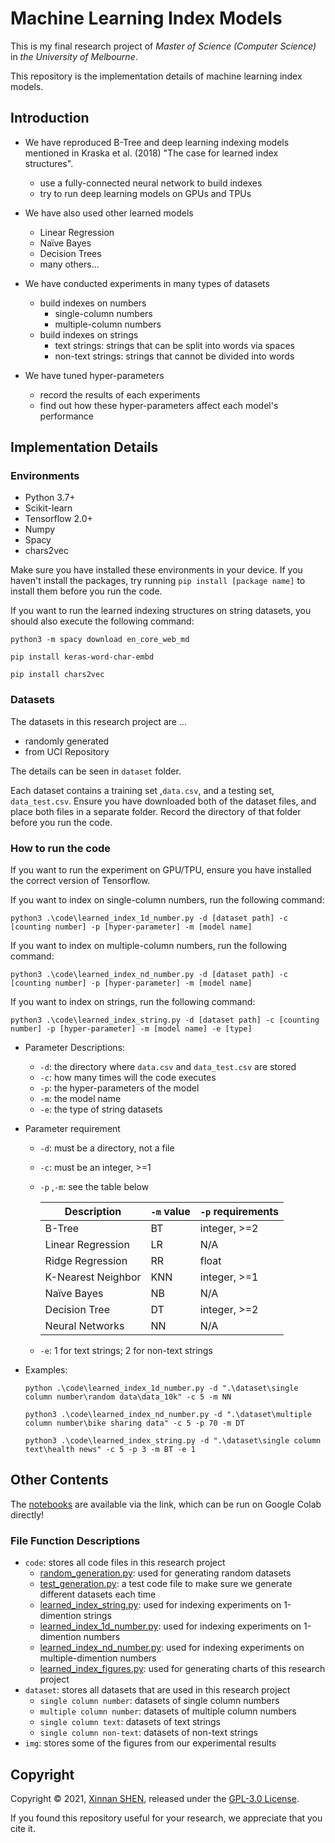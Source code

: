 # Machine Learning Index Models
This is my final research project of *Master of Science (Computer Science)* in *the University of Melbourne*.

This repository is the implementation details of machine learning index models.

## Introduction

- We have reproduced B-Tree and deep learning indexing models mentioned in Kraska et al. (2018) "The case for learned index structures".
    - use a fully-connected neural network to build indexes
    - try to run deep learning models on GPUs and TPUs
- We have also used other learned models
    - Linear Regression
    - Naïve Bayes
    - Decision Trees
    - many others...

- We have conducted experiments in many types of datasets
    - build indexes on numbers
        - single-column numbers
        - multiple-column numbers
    - build indexes on strings
        - text strings: strings that can be split into words via spaces
        - non-text strings: strings that cannot be divided into words
- We have tuned hyper-parameters
    - record the results of each experiments
    - find out how these hyper-parameters affect each model's performance

## Implementation Details

### Environments

- Python 3.7+
- Scikit-learn 
- Tensorflow 2.0+
- Numpy
- Spacy
- chars2vec

Make sure you have installed these environments in your device. If you haven't install the packages, try running `pip install [package name]` to install them before you run the code.

If you want to run the learned indexing structures on string datasets, you should also execute the following command:

```shell
python3 -m spacy download en_core_web_md

pip install keras-word-char-embd

pip install chars2vec
```

### Datasets

The datasets in this research project are ...

- randomly generated
- from UCI Repository

The details can be seen in `dataset` folder.

Each dataset contains a training set ,`data.csv`, and a testing set, `data_test.csv`. Ensure you have downloaded both of the dataset files, and place both files in a separate folder. Record the directory of that folder before you run the code. 

### How to run the code

If you want to run the experiment on GPU/TPU, ensure you have installed the correct version of Tensorflow.



If you want to index on single-column numbers, run the following command:

`python3 .\code\learned_index_1d_number.py -d [dataset path] -c [counting number] -p [hyper-parameter] -m [model name]`

If you want to index on multiple-column numbers, run the following command:

`python3 .\code\learned_index_nd_number.py -d [dataset path] -c [counting number] -p [hyper-parameter] -m [model name]`

If you want to index on strings, run the following command:

`python3 .\code\learned_index_string.py -d [dataset path] -c [counting number] -p [hyper-parameter] -m [model name] -e [type]`

- Parameter Descriptions:

  - `-d`: the directory where `data.csv` and `data_test.csv` are stored
  - `-c`: how many times will the code executes
  - `-p`: the hyper-parameters of the model
  - `-m`: the model name
  - `-e`: the type of string datasets

- Parameter requirement

  - `-d`: must be a directory, not a file

  - `-c`: must be an integer, >=1

  - `-p` ,`-m`: see the table below

    | Description        | `-m` value | `-p` requirements |
    | ------------------ | ---------- | ----------------- |
    | B-Tree             | BT         | integer, >=2      |
    | Linear Regression  | LR         | N/A               |
    | Ridge Regression   | RR         | float             |
    | K-Nearest Neighbor | KNN        | integer, >=1      |
    | Naïve Bayes        | NB         | N/A               |
    | Decision Tree      | DT         | integer, >=2      |
    | Neural Networks    | NN         | N/A               |

  - `-e`: 1 for text strings; 2 for non-text strings

- Examples:

  `python .\code\learned_index_1d_number.py -d ".\dataset\single column number\random data\data_10k" -c 5 -m NN`

  `python3 .\code\learned_index_nd_number.py -d ".\dataset\multiple column number\bike sharing data" -c 5 -p 70 -m DT`

  `python3 .\code\learned_index_string.py -d ".\dataset\single column text\health news" -c 5 -p 3 -m BT -e 1`

## Other Contents

The [notebooks](https://github.com/sxn2012/learned-index/tree/notebooks/notebooks) are available via the link, which can be run on Google Colab directly!

### File Function Descriptions

- `code`: stores all code files in this research project
	- [random_generation.py](https://github.com/sxn2012/learned-index/blob/master/code/random_generation.py): used for generating random datasets
	- [test_generation.py](https://github.com/sxn2012/learned-index/blob/master/code/test_generation.py): a test code file to make sure we generate different datasets each time
	- [learned_index_string.py](https://github.com/sxn2012/learned-index/blob/master/code/learned_index_string.py): used for indexing experiments on 1-dimention strings 
	- [learned_index_1d_number.py](https://github.com/sxn2012/learned-index/blob/master/code/learned_index_1d_number.py): used for indexing experiments on 1-dimention numbers
	- [learned_index_nd_number.py](https://github.com/sxn2012/learned-index/blob/master/code/learned_index_nd_number.py): used for indexing experiments on multiple-dimention numbers
	- [learned_index_figures.py](https://github.com/sxn2012/learned-index/blob/master/code/learned_index_figures.py): used for generating charts of this research project
- `dataset`: stores all datasets that are used in this research project
	- `single column number`: datasets of single column numbers
	- `multiple column number`: datasets of multiple column numbers
	- `single column text`: datasets of text strings
	- `single column non-text`: datasets of non-text strings
- `img`: stores some of the figures from our experimental results

## Copyright

Copyright © 2021, [Xinnan SHEN](https://github.com/sxn2012), released under the [GPL-3.0 License](https://github.com/sxn2012/learned-index/blob/master/LICENSE).

If you found this repository useful for your research, we appreciate that you cite it.